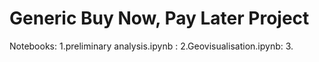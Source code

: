 # Generic Buy Now, Pay Later Project

Notebooks:
1.preliminary analysis.ipynb : 
2.Geovisualisation.ipynb:
3.
